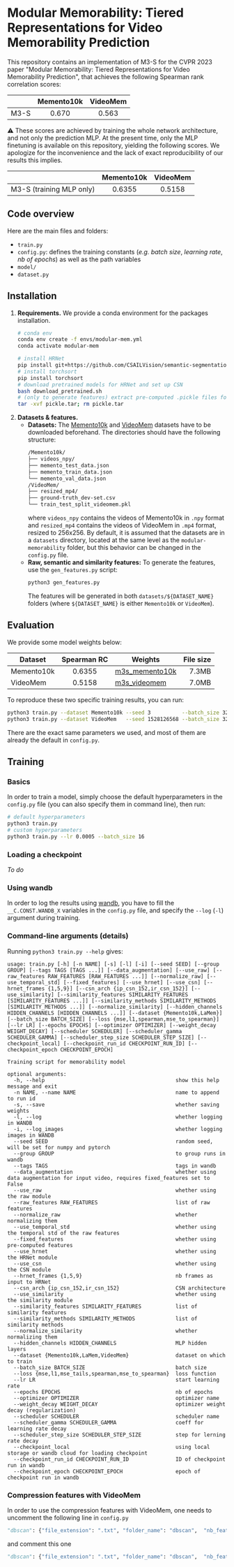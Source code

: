 #  Modular Memorability: Tiered Representations for Video Memorability Prediction

This repository contains an implementation of M3-S for the CVPR 2023 paper "Modular Memorability: Tiered Representations for Video Memorability Prediction", that achieves the following Spearman rank correlation scores:

|             | Memento10k | VideoMem |
| ----------- |:----------:|:--------:|
| M3-S  |   0.670    |  0.563   |

:warning: These scores are achieved by training the whole network architecture, and not only the prediction MLP. At the present time, only the MLP finetuning is available on this repository, yielding the following scores. We apologize for the inconvenience and the lack of exact reproducibility of our results this implies. 

|  | Memento10k | VideoMem |
| ----------- |:----------:|:--------:|
| M3-S (training MLP only) |   0.6355   |  0.5158  |

## Code overview
Here are the main files and folders:
- `train.py`
- `config.py`: defines the training constants (*e.g.* *batch size*, *learning rate*, *nb of epochs*) as well as the path variables
- `model/`
- `dataset.py`



## Installation
1. **Requirements.** We provide a conda environment for the packages installation.
    ```bash
    # conda env
    conda env create -f envs/modular-mem.yml
    conda activate modular-mem

    # install HRNet
    pip install git+https://github.com/CSAILVision/semantic-segmentation-pytorch.git@master
    # install torchsort
    pip install torchsort
    # download pretrained models for HRNet and set up CSN
    bash download_pretrained.sh
    # (only to generate features) extract pre-computed .pickle files for PCA
    tar -xvf pickle.tar; rm pickle.tar
    ```
2. **Datasets & features.**
    - **Datasets:** The [Memento10k](http://memento.csail.mit.edu/) and [VideoMem](https://www.interdigital.com/data_sets/video-memorability-dataset) datasets have to be downloaded beforehand. The directories should have the following structure:
        ```bash
        /Memento10k/
        ├── videos_npy/
        ├── memento_test_data.json
        ├── memento_train_data.json
        └── memento_val_data.json
        /VideoMem/
        ├── resized_mp4/
        ├── ground-truth_dev-set.csv
        └── train_test_split_videomem.pkl
        ```
        where `videos_npy` contains the videos of Memento10k in `.npy` format and `resized_mp4` contains the videos of VideoMem in `.mp4` format, resized to 256x256. By default, it is assumed that the datasets are in a `datasets` directory, located at the same level as the `modular-memorability` folder, but this behavior can be changed in the `config.py` file.
    - **Raw, semantic and similarity features:** To generate the features, use the `gen_features.py` script:
        ```bash
        python3 gen_features.py
        ```
        The features will be generated in both `datasets/${DATASET_NAME}` folders (where `${DATASET_NAME}` is either `Memento10k` or `VideoMem`).


## Evaluation

We provide some model weights below:

| Dataset    | Spearman RC | Weights                                        | File size |
| ---------- |:-----------:| ---------------------------------------------- | ---------:|
| Memento10k |   0.6355    | [m3s_memento10k](./weights/m3s_memento10k.tar) |     7.3MB |
| VideoMem   |   0.5158    | [m3s_videomem](./weights/m3s_videomem.tar)     |     7.0MB |

To reproduce these two specific training results, you can run:
```bash
python3 train.py --dataset Memento10k --seed 3          --batch_size 32 --lr 0.001                 --epochs 20 --loss mse             --scheduler_gamma 0.2                --scheduler_step_size 5 --weight_decay 1e-5                   --use_raw --raw_features hog brightness contrast meanOF blurriness size_orig --use_similarity --similarity_methods dbscan --similarity_methods hrnet ip_csn_152 --use_hrnet --use_csn --use_similarity --similarity_methods dbscan --similarity_methods hrnet ip_csn_152
python3 train.py --dataset VideoMem   --seed 1528126568 --batch_size 32 --lr 0.0004057400860408805 --epochs 20 --loss mse_to_spearman --scheduler_gamma 0.2852061798531863 --scheduler_step_size 8 --weight_decay 1.1226272823355355e-05 --use_raw --raw_features hog brightness contrast meanOF blurriness size_orig --use_similarity --similarity_methods dbscan --similarity_methods hrnet ip_csn_152 --use_hrnet --use_csn --use_similarity --similarity_methods dbscan --similarity_methods hrnet ip_csn_152
```
There are the exact same parameters we used, and most of them are already the default in `config.py`.


## Training

### Basics
In order to train a model, simply choose the default hyperparameters in the `config.py` file (you can also specify them in command line), then run:
```bash
# default hyperparameters
python3 train.py
# custom hyperparameters
python3 train.py --lr 0.0005 --batch_size 16
```

### Loading a checkpoint
_To do_

### Using wandb
In order to log the results using [wandb](https://wandb.ai), you have to fill the `__C.CONST.WANDB_X` variables in the `config.py` file, and specify the `--log` (`-l`) argument during training.


### Command-line arguments (details)
Running `python3 train.py --help` gives:
```
usage: train.py [-h] [-n NAME] [-s] [-l] [-i] [--seed SEED] [--group GROUP] [--tags TAGS [TAGS ...]] [--data_augmentation] [--use_raw] [--raw_features RAW_FEATURES [RAW_FEATURES ...]] [--normalize_raw] [--use_temporal_std] [--fixed_features] [--use_hrnet] [--use_csn] [--hrnet_frames {1,5,9}] [--csn_arch {ip_csn_152,ir_csn_152}] [--use_similarity] [--similarity_features SIMILARITY_FEATURES [SIMILARITY_FEATURES ...]] [--similarity_methods SIMILARITY_METHODS [SIMILARITY_METHODS ...]] [--normalize_similarity] [--hidden_channels HIDDEN_CHANNELS [HIDDEN_CHANNELS ...]] [--dataset {Memento10k,LaMem}] [--batch_size BATCH_SIZE] [--loss {mse,l1,spearman,mse_to_spearman}] [--lr LR] [--epochs EPOCHS] [--optimizer OPTIMIZER] [--weight_decay WEIGHT_DECAY] [--scheduler SCHEDULER] [--scheduler_gamma SCHEDULER_GAMMA] [--scheduler_step_size SCHEDULER_STEP_SIZE] [--checkpoint_local] [--checkpoint_run_id CHECKPOINT_RUN_ID] [--checkpoint_epoch CHECKPOINT_EPOCH]

Training script for memorability model

optional arguments:
  -h, --help                                          show this help message and exit
  -n NAME, --name NAME                                name to append to run id
  -s, --save                                          whether saving weights
  -l, --log                                           whether logging in WANDB
  -i, --log_images                                    whether logging images in WANDB
  --seed SEED                                         random seed, will be set for numpy and pytorch
  --group GROUP                                       to group runs in wandb
  --tags TAGS                                         tags in wandb
  --data_augmentation                                 whether using data augmentation for input video, requires fixed_features set to False
  --use_raw                                           whether using the raw module
  --raw_features RAW_FEATURES                         list of raw features
  --normalize_raw                                     whether normalizing them
  --use_temporal_std                                  whether using the temporal std of the raw features
  --fixed_features                                    whether using pre-computed features
  --use_hrnet                                         whether using the HRNet module
  --use_csn                                           whether using the CSN module
  --hrnet_frames {1,5,9}                              nb frames as input to HRNet
  --csn_arch {ip_csn_152,ir_csn_152}                  CSN architecture
  --use_similarity                                    whether using the similarity module
  --similarity_features SIMILARITY_FEATURES           list of similarity features
  --similarity_methods SIMILARITY_METHODS             list of similarity methods
  --normalize_similarity                              whether normalizing them
  --hidden_channels HIDDEN_CHANNELS                   MLP hidden layers
  --dataset {Memento10k,LaMem,VideoMem}               dataset on which to train
  --batch_size BATCH_SIZE                             batch size
  --loss {mse,l1,mse_tails,spearman,mse_to_spearman}  loss function
  --lr LR                                             start learning rate
  --epochs EPOCHS                                     nb of epochs
  --optimizer OPTIMIZER                               optimizer name
  --weight_decay WEIGHT_DECAY                         optimizer weight decay (regularization)
  --scheduler SCHEDULER                               scheduler name
  --scheduler_gamma SCHEDULER_GAMMA                   coeff for learning rate decay
  --scheduler_step_size SCHEDULER_STEP_SIZE           step for lerning rate decay
  --checkpoint_local                                  using local storage or wandb cloud for loading checkpoint
  --checkpoint_run_id CHECKPOINT_RUN_ID               ID of checkpoint run in wandb
  --checkpoint_epoch CHECKPOINT_EPOCH                 epoch of checkpoint run in wandb
```


### Compression features with VideoMem
In order to use the compression features with VideoMem, one needs to uncomment the following line in `config.py`
```python
"dbscan": {"file_extension": ".txt", "folder_name": "dbscan",  "nb_features": 699 / 2},  # VideoMem
```
and comment this one
```python
"dbscan": {"file_extension": ".txt", "folder_name": "dbscan",  "nb_features": 852 / 2},  # Memento10k
```
